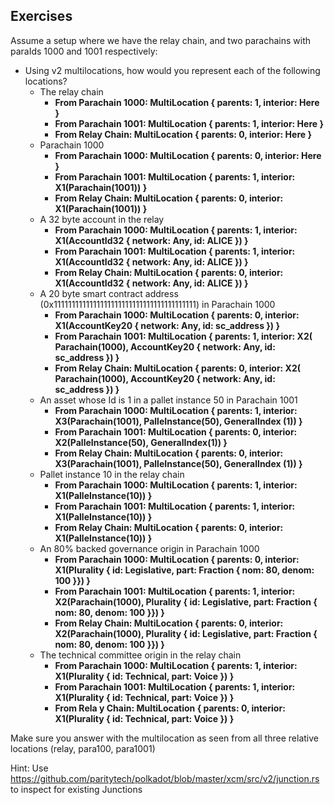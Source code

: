 ## Exercises

Assume a setup where we have the relay chain, and two parachains with paraIds 1000 and 1001 respectively:

- Using v2 multilocations, how would you represent each of the following locations?
  - The relay chain
    - **From Parachain 1000: MultiLocation { parents: 1, interior: Here }**
    - **From Parachain 1001: MultiLocation { parents: 1, interior: Here }**
    - **From Relay Chain: MultiLocation { parents: 0, interior: Here }**
  - Parachain 1000
    - **From Parachain 1000: MultiLocation { parents: 0, interior: Here }**
    - **From Parachain 1001: MultiLocation { parents: 1, interior: X1(Parachain(1001)) }**
    - **From Relay Chain: MultiLocation { parents: 0, interior: X1(Parachain(1001)) }**
  - A 32 byte account in the relay
    - **From Parachain 1000: MultiLocation { parents: 1, interior: X1(AccountId32 { network: Any, id: ALICE }) }**
    - **From Parachain 1001: MultiLocation { parents: 1, interior: X1(AccountId32 { network: Any, id: ALICE }) }**
    - **From Relay Chain: MultiLocation { parents: 0, interior: X1(AccountId32 { network: Any, id: ALICE }) }**
  - A 20 byte smart contract address (0x1111111111111111111111111111111111111111) in Parachain 1000
    - **From Parachain 1000: MultiLocation { parents: 0, interior: X1(AccountKey20 { network: Any, id: sc_address }) }**
    - **From Parachain 1001: MultiLocation { parents: 1, interior: X2( Parachain(1000), AccountKey20 { network: Any, id: sc_address }) }**
    - **From Relay Chain: MultiLocation { parents: 0, interior: X2( Parachain(1000), AccountKey20 { network: Any, id: sc_address }) }**
  - An asset whose Id is 1 in a pallet instance 50 in Parachain 1001
    - **From Parachain 1000: MultiLocation { parents: 1, interior:  X3(Parachain(1001), PalleInstance(50), GeneralIndex (1)) }**
    - **From Parachain 1001: MultiLocation { parents: 0, interior:  X2(PalleInstance(50), GeneralIndex(1)) }**
    - **From Relay Chain: MultiLocation { parents: 0, interior:  X3(Parachain(1001), PalleInstance(50), GeneralIndex (1)) }**
  - Pallet instance 10 in the relay chain
    - **From Parachain 1000: MultiLocation { parents: 1, interior:  X1(PalleInstance(10)) }**
    - **From Parachain 1001: MultiLocation { parents: 1, interior:  X1(PalleInstance(10)) }**
    - **From Relay Chain: MultiLocation { parents: 0, interior:  X1(PalleInstance(10)) }**
  - An 80% backed governance origin in Parachain 1000
    - **From Parachain 1000: MultiLocation { parents: 0, interior:  X1(Plurality { id: Legislative, part: Fraction { nom: 80, denom: 100 }}) }**
    - **From Parachain 1001: MultiLocation { parents: 1, interior: X2(Parachain(1000), Plurality { id: Legislative, part: Fraction { nom: 80, denom: 100 }}) }**
    - **From Relay Chain: MultiLocation { parents: 0, interior: X2(Parachain(1000), Plurality { id: Legislative, part: Fraction { nom: 80, denom: 100 }}) }**
  - The technical committee origin in the relay chain
    - **From Parachain 1000: MultiLocation { parents: 1, interior:  X1(Plurality { id: Technical, part: Voice }) }**
    - **From Parachain 1001: MultiLocation { parents: 1, interior:  X1(Plurality { id: Technical, part: Voice }) }**
    - **From Rela y Chain: MultiLocation { parents: 0, interior:  X1(Plurality { id: Technical, part: Voice }) }**

Make sure you answer with the multilocation as seen from all three relative locations (relay, para100, para1001)

Hint: Use https://github.com/paritytech/polkadot/blob/master/xcm/src/v2/junction.rs to inspect for existing Junctions
